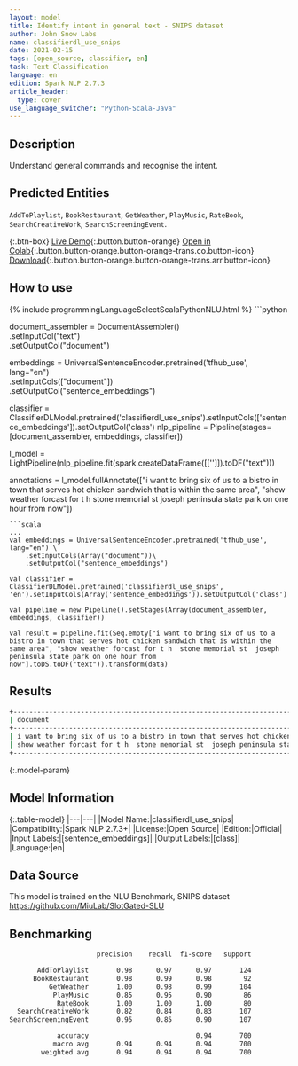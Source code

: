 ```yaml
---
layout: model
title: Identify intent in general text - SNIPS dataset
author: John Snow Labs
name: classifierdl_use_snips
date: 2021-02-15
tags: [open_source, classifier, en]
task: Text Classification
language: en
edition: Spark NLP 2.7.3
article_header:
  type: cover
use_language_switcher: "Python-Scala-Java"
---
```


## Description

Understand general commands and recognise the intent.

## Predicted Entities

`AddToPlaylist`, `BookRestaurant`, `GetWeather`, `PlayMusic`, `RateBook`, `SearchCreativeWork`, `SearchScreeningEvent`.

{:.btn-box}
[Live Demo](https://demo.johnsnowlabs.com/public/NER_CLS_SNIPS){:.button.button-orange}
[Open in Colab](https://github.com/JohnSnowLabs/spark-nlp-workshop/blob/master/tutorials/streamlit_notebooks/NER.ipynb){:.button.button-orange.button-orange-trans.co.button-icon}
[Download](https://s3.amazonaws.com/auxdata.johnsnowlabs.com/public/models/classifierdl_use_snips_en_2.7.3_2.4_1613416966282.zip){:.button.button-orange.button-orange-trans.arr.button-icon}

## How to use



<div class="tabs-box" markdown="1">
{% include programmingLanguageSelectScalaPythonNLU.html %}
```python

document_assembler = DocumentAssembler()\
    .setInputCol("text")\
    .setOutputCol("document")

embeddings = UniversalSentenceEncoder.pretrained('tfhub_use', lang="en") \
    .setInputCols(["document"])\
    .setOutputCol("sentence_embeddings")

classifier = ClassifierDLModel.pretrained('classifierdl_use_snips').setInputCols(['sentence_embeddings']).setOutputCol('class')
nlp_pipeline = Pipeline(stages=[document_assembler, embeddings, classifier])

l_model = LightPipeline(nlp_pipeline.fit(spark.createDataFrame([['']]).toDF("text")))

annotations = l_model.fullAnnotate(["i want to bring six of us to a bistro in town that serves hot chicken sandwich that is within the same area", "show weather forcast for t h  stone memorial st  joseph peninsula state park on one hour from now"])

```
```scala
...
val embeddings = UniversalSentenceEncoder.pretrained('tfhub_use', lang="en") \
    .setInputCols(Array("document"))\
    .setOutputCol("sentence_embeddings")

val classifier = ClassifierDLModel.pretrained('classifierdl_use_snips', 'en').setInputCols(Array('sentence_embeddings')).setOutputCol('class')

val pipeline = new Pipeline().setStages(Array(document_assembler, embeddings, classifier))

val result = pipeline.fit(Seq.empty["i want to bring six of us to a bistro in town that serves hot chicken sandwich that is within the same area", "show weather forcast for t h  stone memorial st  joseph peninsula state park on one hour from now"].toDS.toDF("text")).transform(data)
```
</div>

## Results

```bash
+---------------------------------------------------------------------------------------------------------------+----------------+
| document                                                        										        | label          |
+---------------------------------------------------------------------------------------------------------------+----------------+
| i want to bring six of us to a bistro in town that serves hot chicken sandwich that is within the same area   | BookRestaurant |
| show weather forcast for t h  stone memorial st  joseph peninsula state park on one hour from now				| GetWeather	 |
+---------------------------------------------------------------------------------------------------------------+----------------+

```

{:.model-param}
## Model Information

{:.table-model}
|---|---|
|Model Name:|classifierdl_use_snips|
|Compatibility:|Spark NLP 2.7.3+|
|License:|Open Source|
|Edition:|Official|
|Input Labels:|[sentence_embeddings]|
|Output Labels:|[class]|
|Language:|en|

## Data Source

This model is trained on the NLU Benchmark, SNIPS dataset https://github.com/MiuLab/SlotGated-SLU

## Benchmarking

```bash
                      precision    recall  f1-score   support

       AddToPlaylist       0.98      0.97      0.97       124
      BookRestaurant       0.98      0.99      0.98        92
          GetWeather       1.00      0.98      0.99       104
           PlayMusic       0.85      0.95      0.90        86
            RateBook       1.00      1.00      1.00        80
  SearchCreativeWork       0.82      0.84      0.83       107
SearchScreeningEvent       0.95      0.85      0.90       107

            accuracy                           0.94       700
           macro avg       0.94      0.94      0.94       700
        weighted avg       0.94      0.94      0.94       700
```